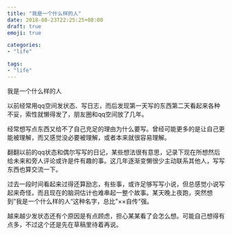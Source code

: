 ```yaml
---
title: "我是一个什么样的人"
date: 2018-08-23T22:25:25+08:00
draft: true
emoji: true

categories:
- "life"

tags:
- "life"
---
```


我是一个什么样的人

以前经常用qq空间发状态、写日志，而后发现第一天写的东西第二天看起来各种不妥，索性就懒得发了，朋友圈和qq空间放了几年。

经常想写点东西又给不了自己充足的理由为什么要写。曾经可能更多的是让自己更能被理解，而又感觉没必要被理解，或者本来就很容易理解。

翻翻以前的qq状态和偶尔写写的日记，某些想法很有意思，记录下现在所想然后给未来和旁人评论或许是件有趣的事。这几年逐渐变懒很少主动联系其他人，写写东西也算交流一下。

过去一段时间看起来过得还算励志，有些事，或许足够写写小说，但总感觉小说写起来奇怪，而且现在的脑洞估计也难串起一整个故事。某天晚上夜跑，突然想到”我是一个什么样的人“这种名字，总比”××自传“强。

越来越少发状态还有个原因是有点顾虑，担心某某看了会怎么想。可能自己想得有点多，不过这个还是先在草稿里待着再说。

